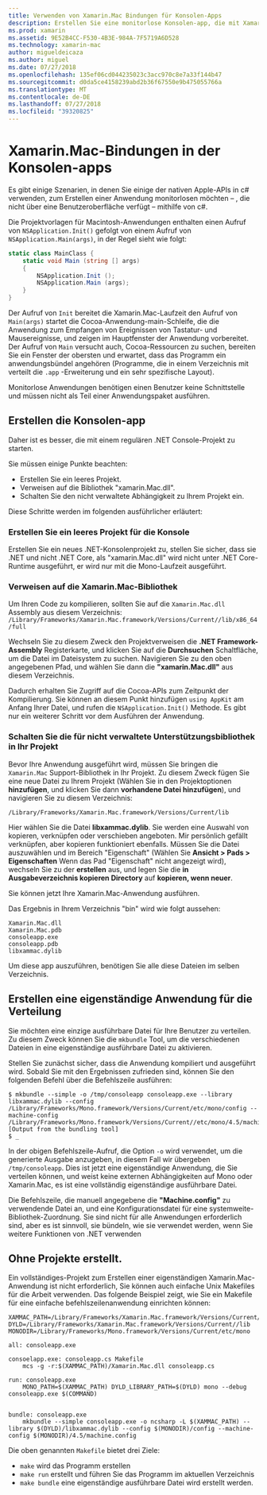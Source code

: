 ```yaml
---
title: Verwenden von Xamarin.Mac Bindungen für Konsolen-Apps
description: Erstellen Sie eine monitorlose Konsolen-app, die mit Xamarin.Mac auf native MacOS-APIs zugreifen.
ms.prod: xamarin
ms.assetid: 9E52B4CC-F530-4B3E-984A-7F5719A6D528
ms.technology: xamarin-mac
author: migueldeicaza
ms.author: miguel
ms.date: 07/27/2018
ms.openlocfilehash: 135ef06cd044235023c3acc970c8e7a33f144b47
ms.sourcegitcommit: d0da5ce4158239abd2b36f67550e9b475055766a
ms.translationtype: MT
ms.contentlocale: de-DE
ms.lasthandoff: 07/27/2018
ms.locfileid: "39320825"
---
```

# <a name="xamarinmac-bindings-in-console-apps"></a>Xamarin.Mac-Bindungen in der Konsolen-apps

Es gibt einige Szenarien, in denen Sie einige der nativen Apple-APIs in c# verwenden, zum Erstellen einer Anwendung monitorlosen möchten &ndash; , die nicht über eine Benutzeroberfläche verfügt &ndash; mithilfe von c#.

Die Projektvorlagen für Macintosh-Anwendungen enthalten einen Aufruf von `NSApplication.Init()` gefolgt von einem Aufruf von `NSApplication.Main(args)`, in der Regel sieht wie folgt:

```csharp
static class MainClass {
    static void Main (string [] args)
    {
        NSApplication.Init ();
        NSApplication.Main (args);
    }
}
```

Der Aufruf von `Init` bereitet die Xamarin.Mac-Laufzeit den Aufruf von `Main(args)` startet die Cocoa-Anwendung-main-Schleife, die die Anwendung zum Empfangen von Ereignissen von Tastatur- und Mausereignisse, und zeigen im Hauptfenster der Anwendung vorbereitet.   Der Aufruf von `Main` versucht auch, Cocoa-Ressourcen zu suchen, bereiten Sie ein Fenster der obersten und erwartet, dass das Programm ein anwendungsbündel angehören (Programme, die in einem Verzeichnis mit verteilt die `.app` -Erweiterung und ein sehr spezifische Layout).

Monitorlose Anwendungen benötigen einen Benutzer keine Schnittstelle und müssen nicht als Teil einer Anwendungspaket ausführen.

## <a name="creating-the-console-app"></a>Erstellen die Konsolen-app

Daher ist es besser, die mit einem regulären .NET Console-Projekt zu starten.

Sie müssen einige Punkte beachten:

- Erstellen Sie ein leeres Projekt.
- Verweisen auf die Bibliothek "xamarin.Mac.dll".
- Schalten Sie den nicht verwaltete Abhängigkeit zu Ihrem Projekt ein.

Diese Schritte werden im folgenden ausführlicher erläutert:

### <a name="create-an-empty-console-project"></a>Erstellen Sie ein leeres Projekt für die Konsole

Erstellen Sie ein neues .NET-Konsolenprojekt zu, stellen Sie sicher, dass sie .NET und nicht .NET Core, als "xamarin.Mac.dll" wird nicht unter .NET Core-Runtime ausgeführt, er wird nur mit die Mono-Laufzeit ausgeführt.

### <a name="reference-the-xamarinmac-library"></a>Verweisen auf die Xamarin.Mac-Bibliothek

Um Ihren Code zu kompilieren, sollten Sie auf die `Xamarin.Mac.dll` Assembly aus diesem Verzeichnis: `/Library/Frameworks/Xamarin.Mac.framework/Versions/Current//lib/x86_64/full`

Wechseln Sie zu diesem Zweck den Projektverweisen die **.NET Framework-Assembly** Registerkarte, und klicken Sie auf die **Durchsuchen** Schaltfläche, um die Datei im Dateisystem zu suchen.  Navigieren Sie zu den oben angegebenen Pfad, und wählen Sie dann die **"xamarin.Mac.dll"** aus diesem Verzeichnis.

Dadurch erhalten Sie Zugriff auf die Cocoa-APIs zum Zeitpunkt der Kompilierung.   Sie können an diesem Punkt hinzufügen `using AppKit` am Anfang Ihrer Datei, und rufen die `NSApplication.Init()` Methode.   Es gibt nur ein weiterer Schritt vor dem Ausführen der Anwendung.

### <a name="bring-the-unmanaged-support-library-into-your-project"></a>Schalten Sie die für nicht verwaltete Unterstützungsbibliothek in Ihr Projekt

Bevor Ihre Anwendung ausgeführt wird, müssen Sie bringen die `Xamarin.Mac` Support-Bibliothek in Ihr Projekt.   Zu diesem Zweck fügen Sie eine neue Datei zu Ihrem Projekt (Wählen Sie in den Projektoptionen **hinzufügen**, und klicken Sie dann **vorhandene Datei hinzufügen**), und navigieren Sie zu diesem Verzeichnis:

`/Library/Frameworks/Xamarin.Mac.framework/Versions/Current/lib`

Hier wählen Sie die Datei **libxammac.dylib**.   Sie werden eine Auswahl von kopieren, verknüpfen oder verschieben angeboten.   Mir persönlich gefällt verknüpfen, aber kopieren funktioniert ebenfalls.    Müssen Sie die Datei auszuwählen und im Bereich "Eigenschaft" (Wählen Sie **Ansicht > Pads > Eigenschaften** Wenn das Pad "Eigenschaft" nicht angezeigt wird), wechseln Sie zu der **erstellen** aus, und legen Sie die **in Ausgabeverzeichnis kopieren Directory** auf **kopieren, wenn neuer**.

Sie können jetzt Ihre Xamarin.Mac-Anwendung ausführen.

Das Ergebnis in Ihrem Verzeichnis "bin" wird wie folgt aussehen:

```
Xamarin.Mac.dll
Xamarin.Mac.pdb
consoleapp.exe
consoleapp.pdb
libxammac.dylib
```

Um diese app auszuführen, benötigen Sie alle diese Dateien im selben Verzeichnis.

## <a name="building-a-standalone-application-for-distribution"></a>Erstellen eine eigenständige Anwendung für die Verteilung

Sie möchten eine einzige ausführbare Datei für Ihre Benutzer zu verteilen.  Zu diesem Zweck können Sie die `mkbundle` Tool, um die verschiedenen Dateien in eine eigenständige ausführbare Datei zu aktivieren.

Stellen Sie zunächst sicher, dass die Anwendung kompiliert und ausgeführt wird.   Sobald Sie mit den Ergebnissen zufrieden sind, können Sie den folgenden Befehl über die Befehlszeile ausführen:

```
$ mkbundle --simple -o /tmp/consoleapp consoleapp.exe --library libxammac.dylib --config /Library/Frameworks/Mono.framework/Versions/Current/etc/mono/config --machine-config /Library/Frameworks/Mono.framework/Versions/Current//etc/mono/4.5/machine.config
[Output from the bundling tool]
$ _
```

In der obigen Befehlszeile-Aufruf, die Option `-o` wird verwendet, um die generierte Ausgabe anzugeben, in diesem Fall wir übergeben `/tmp/consoleapp`.   Dies ist jetzt eine eigenständige Anwendung, die Sie verteilen können, und weist keine externen Abhängigkeiten auf Mono oder Xamarin.Mac, es ist eine vollständig eigenständige ausführbare Datei.

Die Befehlszeile, die manuell angegebene die **"Machine.config"** zu verwendende Datei an, und eine Konfigurationsdatei für eine systemweite-Bibliothek-Zuordnung.   Sie sind nicht für alle Anwendungen erforderlich sind, aber es ist sinnvoll, sie bündeln, wie sie verwendet werden, wenn Sie weitere Funktionen von .NET verwenden

## <a name="project-less-builds"></a>Ohne Projekte erstellt.

Ein vollständiges-Projekt zum Erstellen einer eigenständigen Xamarin.Mac-Anwendung ist nicht erforderlich, Sie können auch einfache Unix Makefiles für die Arbeit verwenden.   Das folgende Beispiel zeigt, wie Sie ein Makefile für eine einfache befehlszeilenanwendung einrichten können:

```
XAMMAC_PATH=/Library/Frameworks/Xamarin.Mac.framework/Versions/Current//lib/x86_64/full/
DYLD=/Library/Frameworks/Xamarin.Mac.framework/Versions/Current//lib
MONODIR=/Library/Frameworks/Mono.framework/Versions/Current/etc/mono

all: consoleapp.exe

consoelapp.exe: consoleapp.cs Makefile
    mcs -g -r:$(XAMMAC_PATH)/Xamarin.Mac.dll consoleapp.cs
    
run: consoleapp.exe
    MONO_PATH=$(XAMMAC_PATH) DYLD_LIBRARY_PATH=$(DYLD) mono --debug consoleapp.exe $(COMMAND)


bundle: consoleapp.exe
    mkbundle --simple consoleapp.exe -o ncsharp -L $(XAMMAC_PATH) --library $(DYLD)/libxammac.dylib --config $(MONODIR)/config --machine-config $(MONODIR)/4.5/machine.config
```

Die oben genannten `Makefile` bietet drei Ziele:

- `make` wird das Programm erstellen
- `make run` erstellt und führen Sie das Programm im aktuellen Verzeichnis
- `make bundle` eine eigenständige ausführbare Datei wird erstellt werden.

